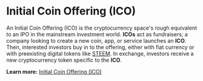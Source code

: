 # Initial Coin Offering (ICO)

An Initial Coin Offering (ICO) is the cryptocurrency space's rough equivalent to an IPO in the mainstream investment world. **ICOs** act as fundraisers; a company looking to create a new coin, app, or service launches an **ICO**. Then, interested investors buy in to the offering, either with fiat currency or with preexisting digital tokens like [STEEM](/docs/glossary/steem.md). In exchange, investors receive a new cryptocurrency token specific to the **ICO**.

**Learn more:** [Initial Coin Offering (ICO)](https://www.investopedia.com/terms/i/initial-coin-offering-ico.asp#ixzz5SdC5CUxZ)

